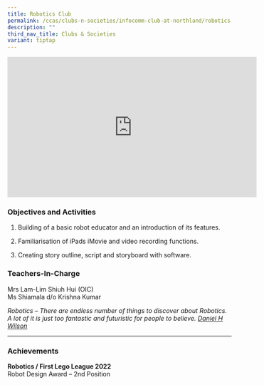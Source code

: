 ```yaml
---
title: Robotics Club
permalink: /ccas/clubs-n-societies/infocomm-club-at-northland/robotics-club/
description: ""
third_nav_title: Clubs & Societies
variant: tiptap
---
```

<div class="iframe-wrapper">
<iframe height="315" width="560" allowfullscreen="true" frameborder="0" src="https://www.youtube.com/embed/X-GF20hkGMM?si=jp_3gRjHNPG0V111"></iframe>
</div>
<h3>Objectives and Activities</h3>
<ol data-tight="true" class="tight">
<li>
<p>Building of a basic robot educator and an introduction of its features.</p>
</li>
<li>
<p>Familiarisation of iPads iMovie and video recording functions.</p>
</li>
<li>
<p>Creating story outline, script and storyboard with software.</p>
</li>
</ol>
<h3>Teachers-In-Charge</h3>
<p>Mrs Lam-Lim Shiuh Hui (OIC)
<br>Ms Shiamala d/o Krishna Kumar
<br>
</p>
<p><em>Robotics – There are endless number of things to discover about Robotics. A lot of it is just too fantastic and futuristic for people to believe. <u>Daniel H Wilson</u></em>
</p>
<hr>
<h3>Achievements</h3>
<p><strong>Robotics / First Lego League 2022</strong> 
<br>Robot Design Award – 2nd Position</p>